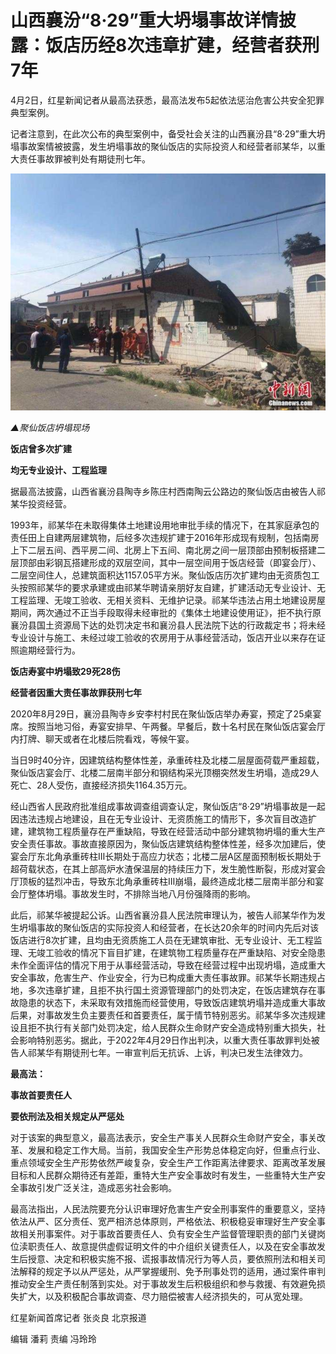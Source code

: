 # 山西襄汾“8·29”重大坍塌事故详情披露：饭店历经8次违章扩建，经营者获刑7年

4月2日，红星新闻记者从最高法获悉，最高法发布5起依法惩治危害公共安全犯罪典型案例。

记者注意到，在此次公布的典型案例中，备受社会关注的山西襄汾县“8·29”重大坍塌事故案情被披露，发生坍塌事故的聚仙饭店的实际投资人和经营者祁某华，以重大责任事故罪被判处有期徒刑七年。

![3ee769beb9098723db65d6295203317e.jpg](https://raw.githubusercontent.com/qqhsx/qqnews_image/main/2024/04/02/山西襄汾“8·29”重大坍塌事故详情披露：饭店历经8次违章扩建，经营者获刑7年/3ee769beb9098723db65d6295203317e.jpg)

_▲聚仙饭店坍塌现场_

**饭店曾多次扩建**

**均无专业设计、工程监理**

据最高法披露，山西省襄汾县陶寺乡陈庄村西南陶云公路边的聚仙饭店由被告人祁某华投资经营。

1993年，祁某华在未取得集体土地建设用地审批手续的情况下，在其家庭承包的责任田上自建两层建筑物，后经多次违规扩建于2016年形成现有规制，包括南房上下二层五间、西平房二间、北房上下五间、南北房之间一层顶部由预制板搭建二层顶部由彩钢瓦搭建形成的双层空间，其中一层空间用于饭店经营（即宴会厅）、二层空间住人，总建筑面积达1157.05平方米。聚仙饭店历次扩建均由无资质包工头按照祁某华的要求承建或由祁某华聘请亲朋好友自建，扩建活动无专业设计、无工程监理、无竣工验收、无相关资料、无维护记录。祁某华违法占用土地建设房屋期间，两次通过不正当手段取得未经审批的《集体土地建设使用证》，拒不执行原襄汾县国土资源局下达的处罚决定书和襄汾县人民法院下达的行政裁定书；将未经专业设计与施工、未经过竣工验收的农房用于从事经营活动，饭店开业以来存在证照逾期经营行为。

**饭店寿宴中坍塌致29死28伤**

**经营者因重大责任事故罪获刑七年**

2020年8月29日，襄汾县陶寺乡安李村村民在聚仙饭店举办寿宴，预定了25桌宴席。按照当地习俗，寿宴安排早、午两餐。早餐后，数十名村民在聚仙饭店宴会厅内打牌、聊天或者在北楼后院看戏，等候午宴。

当日9时40分许，因建筑结构整体性差，承重砖柱及北楼二层屋面荷载严重超载，聚仙饭店宴会厅、北楼二层南半部分和钢结构采光顶棚突然发生坍塌，造成29人死亡、28人受伤，直接经济损失1164.35万元。

经山西省人民政府批准组成事故调查组调查认定，聚仙饭店“8·29”坍塌事故是一起因违法违规占地建设，且在无专业设计、无资质施工的情形下，多次盲目改造扩建，建筑物工程质量存在严重缺陷，导致在经营活动中部分建筑物坍塌的重大生产安全责任事故。事故直接原因为，聚仙饭店建筑结构整体性差，经多次加建后，使宴会厅东北角承重砖柱Ⅲ长期处于高应力状态；北楼二层A区屋面预制板长期处于超荷载状态，在其上部高炉水渣保温层的持续压力下，发生脆性断裂，形成对宴会厅顶板的猛烈冲击，导致东北角承重砖柱Ⅲ崩塌，最终造成北楼二层南半部分和宴会厅整体坍塌。事故发生时，不排除当地八月份强降雨的影响。

此后，祁某华被提起公诉。山西省襄汾县人民法院审理认为，被告人祁某华作为发生坍塌事故的聚仙饭店的实际投资人和经营者，在长达20余年的时间内先后对该饭店进行8次扩建，且均由无资质施工人员在无建筑审批、无专业设计、无工程监理、无竣工验收的情况下盲目扩建，在建筑物工程质量存在严重缺陷、对安全隐患未作全面评估的情况下用于从事经营活动，导致在经营过程中出现坍塌，造成重大安全事故，危害生产、作业安全，行为已构成重大责任事故罪。祁某华长期违规占地，多次违章扩建，且拒不执行国土资源管理部门的处罚决定，在饭店建筑存在事故隐患的状态下，未采取有效措施而经营使用，导致饭店建筑坍塌并造成重大事故后果，对事故发生负主要责任和首要责任，属于情节特别恶劣。祁某华多次违规建设且拒不执行有关部门处罚决定，给人民群众生命财产安全造成特别重大损失，社会影响特别恶劣。据此，于2022年4月29日作出判决，以重大责任事故罪判处被告人祁某华有期徒刑七年。一审宣判后无抗诉、上诉，判决已发生法律效力。

**最高法：**

**事故首要责任人**

**要依刑法及相关规定从严惩处**

对于该案的典型意义，最高法表示，安全生产事关人民群众生命财产安全，事关改革、发展和稳定工作大局。当前，我国安全生产形势总体稳定向好，但重点行业、重点领域安全生产形势依然严峻复杂，安全生产工作距离法律要求、距离改革发展目标和人民群众期待还有差距，重特大生产安全事故时有发生，一些重特大生产安全事故引发广泛关注，造成恶劣社会影响。

最高法指出，人民法院要充分认识审理好危害生产安全刑事案件的重要意义，坚持依法从严、区分责任、宽严相济总体原则，严格依法、积极稳妥审理好生产安全事故相关刑事案件。对于事故首要责任人、负有安全生产监督管理职责的部门关键岗位渎职责任人、故意提供虚假证明文件的中介组织关键责任人，以及在安全事故发生后授意、决定和积极实施不报、谎报事故情况行为等人员，要依照刑法和相关司法解释的规定予以从严惩处，从严掌握缓刑、免予刑事处罚的适用，通过案件审判推动安全生产责任制落到实处。对于事故发生后积极组织和参与救援、有效避免损失扩大，以及积极配合事故调查、尽力赔偿被害人经济损失的，可从宽处理。

红星新闻首席记者 张炎良 北京报道

编辑 潘莉 责编 冯玲玲

